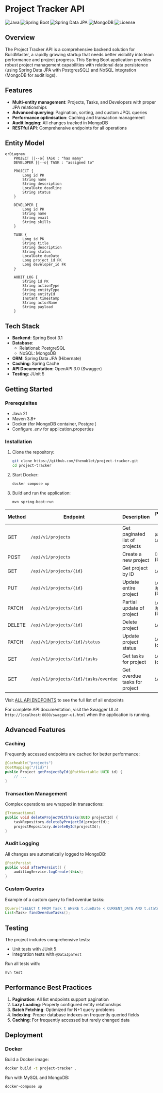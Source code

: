 # Project Tracker API

![Java](https://img.shields.io/badge/Java-21-blue)
![Spring Boot](https://img.shields.io/badge/Spring_Boot-3.1-green)
![Spring Data JPA](https://img.shields.io/badge/Spring_Data_JPA-3.1-blue)
![MongoDB](https://img.shields.io/badge/MongoDB-6.0-green)
![License](https://img.shields.io/badge/License-MIT-yellow)

## Overview

The Project Tracker API is a comprehensive backend solution for BuildMaster, a rapidly growing startup that needs better visibility into team performance and project progress. This Spring Boot application provides robust project management capabilities with relational data persistence (using Spring Data JPA with PostgresSQL) and NoSQL integration (MongoDB for audit logs).

## Features

- **Multi-entity management**: Projects, Tasks, and Developers with proper JPA relationships
- **Advanced querying**: Pagination, sorting, and custom JPQL queries
- **Performance optimisation**: Caching and transaction management
- **Audit logging**: All changes tracked in MongoDB
- **RESTful API**: Comprehensive endpoints for all operations

## Entity Model

```mermaid
erDiagram
    PROJECT ||--o{ TASK : "has many"
    DEVELOPER }|--o{ TASK : "assigned to"
    
    PROJECT {
        Long id PK
        String name
        String description
        LocalDate deadline
        String status
    }
    
    DEVELOPER {
        Long id PK
        String name
        String email
        String skills
    }
    
    TASK {
        Long id PK
        String title
        String description
        String status
        LocalDate dueDate
        Long project_id FK
        Long developer_id FK
    }
    
    AUDIT_LOG {
        String id PK
        String actionType
        String entityType
        String entityId
        Instant timestamp
        String actorName
        String payload
    }
```

## Tech Stack

- **Backend**: Spring Boot 3.1
- **Database**:
    - Relational: PostgreSQL
    - NoSQL: MongoDB
- **ORM**: Spring Data JPA (Hibernate)
- **Caching**: Spring Cache
- **API Documentation**: OpenAPI 3.0 (Swagger)
- **Testing**: JUnit 5

## Getting Started

### Prerequisites

- Java 21
- Maven 3.8+
- Docker (for MongoDB container, Postgre )
- Configure .env for application.properties
### Installation

1. Clone the repository:
   ```bash
   git clone https://github.com/thenoblet/project-tracker.git
   cd project-tracker
   ```

2. Start Docker:
   ```bash
   docker compose up
   ```

3. Build and run the application:
   ```bash
   mvn spring-boot:run
   ```


| Method | Endpoint                          | Description                                  | Parameters/Request Body                     |
|--------|-----------------------------------|----------------------------------------------|---------------------------------------------|
| GET    | `/api/v1/projects`                | Get paginated list of projects               | `pageable`, `includeTasks` (query)          |
| POST   | `/api/v1/projects`                | Create a new project                         | `CreateProjectRequest` (body)               |
| GET    | `/api/v1/projects/{id}`           | Get project by ID                            | `id` (path)                                 |
| PUT    | `/api/v1/projects/{id}`           | Update entire project                        | `id` (path), `UpdateProjectRequest` (body)  |
| PATCH  | `/api/v1/projects/{id}`           | Partial update of project                    | `id` (path), `UpdateProjectRequest` (body)  |
| DELETE | `/api/v1/projects/{id}`           | Delete project                               | `id` (path)                                 |
| PATCH  | `/api/v1/projects/{id}/status`    | Update project status                        | `id` (path), `status` (query)               |
| GET    | `/api/v1/projects/{id}/tasks`     | Get tasks for project                        | `id` (path), filters (query), `pageable`    |
| GET    | `/api/v1/projects/{id}/tasks/overdue` | Get overdue tasks for project             | `id` (path), `pageable`                     |


Visit [ALL API ENDPOINTS](src/main/java/gtp/docs/ENDPOINTS.md) to see the full list of all endpoints

For complete API documentation, visit the Swagger UI at `http://localhost:8080/swagger-ui.html` when the application is running.


## Advanced Features

### Caching

Frequently accessed endpoints are cached for better performance:

```java
@Cacheable("projects")
@GetMapping("/{id}")
public Project getProjectById(@PathVariable UUID id) {
    // ...
}
```

### Transaction Management

Complex operations are wrapped in transactions:

```java
@Transactional
public void deleteProjectWithTasks(UUID projectId) {
    taskRepository.deleteByProjectId(projectId);
    projectRepository.deleteById(projectId);
}
```

### Audit Logging

All changes are automatically logged to MongoDB:

```java
@PostPersist
public void afterPersist() {
    auditLogService.logCreate(this);
}
```

### Custom Queries

Example of a custom query to find overdue tasks:

```java
@Query("SELECT t FROM Task t WHERE t.dueDate < CURRENT_DATE AND t.status <> 'DONE'")
List<Task> findOverdueTasks();
```

## Testing

The project includes comprehensive tests:

- Unit tests with JUnit 5
- Integration tests with `@DataJpaTest`

Run all tests with:

```bash
mvn test
```

## Performance Best Practices

1. **Pagination**: All list endpoints support pagination
2. **Lazy Loading**: Properly configured entity relationships
3. **Batch Fetching**: Optimized for N+1 query problems
4. **Indexing**: Proper database indexes on frequently queried fields
5. **Caching**: For frequently accessed but rarely changed data

## Deployment

### Docker

Build a Docker image:

```bash
docker build -t project-tracker .
```

Run with MySQL and MongoDB:

```bash
docker-compose up
```
